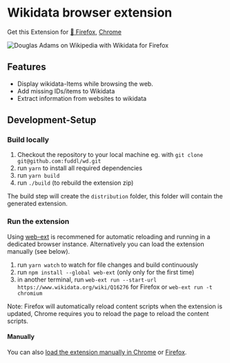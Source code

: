 # Wikidata browser extension

Get this Extension for [🦊 Firefox](https://addons.mozilla.org/en-US/firefox/addon/wikidata/),
[Chrome](https://chrome.google.com/webstore/detail/wikidata/iijkiilckldlddidhaomggfadfafpdfd)

![ Douglas Adams on Wikipedia with Wikidata for Firefox ](https://upload.wikimedia.org/wikipedia/commons/3/36/Douglas_Adams_on_Wikipedia_with_Wikidata_for_Firefox.png)

## Features

* Display wikidata-Items while browsing the web.
* Add missing IDs/items to Wikidata
* Extract information from websites to wikidata

## Development-Setup

### Build locally

1. Checkout the repository to your local machine eg. with `git clone git@github.com:fuddl/wd.git`
2. run `yarn` to install all required dependencies
3. run `yarn build`
4. run `./build` (to rebuild the extension zip)

The build step will create the `distribution` folder, this folder will contain the generated extension.

### Run the extension

Using [web-ext](https://extensionworkshop.com/documentation/develop/getting-started-with-web-ext/) is recommened for automatic reloading and running in a dedicated browser instance. Alternatively you can load the extension manually (see below).

1. run `yarn watch` to watch for file changes and build continuously
2. run `npm install --global web-ext` (only only for the first time)
3. in another terminal, run `web-ext run --start-url https://www.wikidata.org/wiki/Q16276` for Firefox or `web-ext run -t chromium`

Note: Firefox will automatically reload content scripts when the extension is updated, Chrome requires you to reload the page to reload the content scripts.

#### Manually

You can also [load the extension manually in Chrome](https://www.smashingmagazine.com/2017/04/browser-extension-edge-chrome-firefox-opera-brave-vivaldi/#google-chrome-opera-vivaldi) or [Firefox](https://www.smashingmagazine.com/2017/04/browser-extension-edge-chrome-firefox-opera-brave-vivaldi/#mozilla-firefox).

